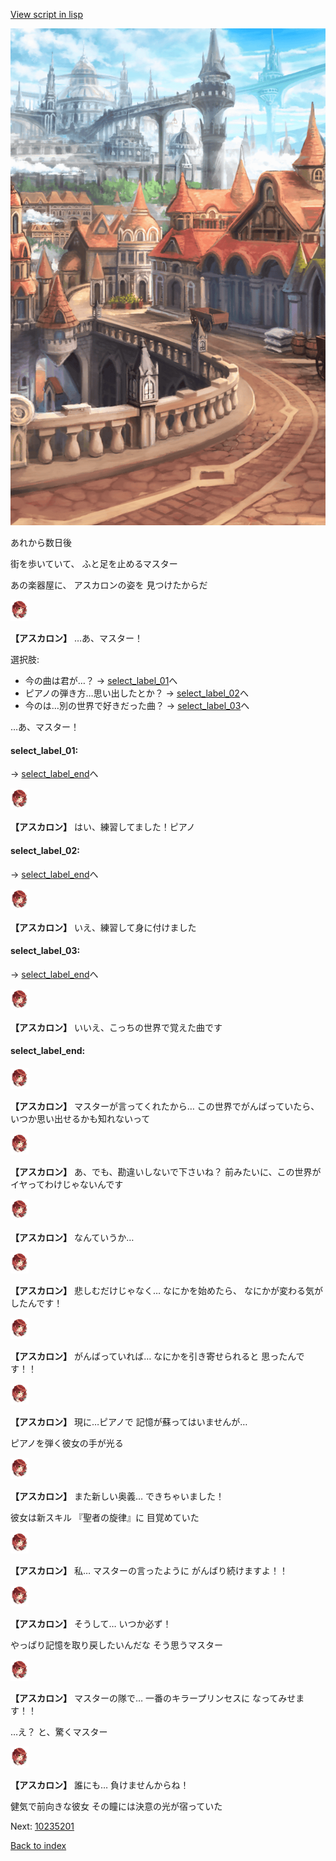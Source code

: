 [View script in lisp](../scripts/10232204.txt)

![town.png](../images/backgrounds/town.png)

あれから数日後

街を歩いていて、
ふと足を止めるマスター

あの楽器屋に、
アスカロンの姿を
見つけたからだ

<img src="../images/units/102321.png" alt="102321.png" height="34"/>

**【アスカロン】**
…あ、マスター！

選択肢:
- 今の曲は君が…？ → [select_label_01](#select_label_01)へ
- ピアノの弾き方…思い出したとか？ → [select_label_02](#select_label_02)へ
- 今のは…別の世界で好きだった曲？ → [select_label_03](#select_label_03)へ

…あ、マスター！

#### select_label_01:
 → [select_label_end](#select_label_end)へ

<img src="../images/units/102321.png" alt="102321.png" height="34"/>

**【アスカロン】**
はい、練習してました！ピアノ

#### select_label_02:
 → [select_label_end](#select_label_end)へ

<img src="../images/units/102321.png" alt="102321.png" height="34"/>

**【アスカロン】**
いえ、練習して身に付けました

#### select_label_03:
 → [select_label_end](#select_label_end)へ

<img src="../images/units/102321.png" alt="102321.png" height="34"/>

**【アスカロン】**
いいえ、こっちの世界で覚えた曲です

#### select_label_end:

<img src="../images/units/102321.png" alt="102321.png" height="34"/>

**【アスカロン】**
マスターが言ってくれたから…
この世界でがんばっていたら、
いつか思い出せるかも知れないって

<img src="../images/units/102321.png" alt="102321.png" height="34"/>

**【アスカロン】**
あ、でも、勘違いしないで下さいね？
前みたいに、この世界が
イヤってわけじゃないんです

<img src="../images/units/102321.png" alt="102321.png" height="34"/>

**【アスカロン】**
なんていうか…

<img src="../images/units/102321.png" alt="102321.png" height="34"/>

**【アスカロン】**
悲しむだけじゃなく…
なにかを始めたら、
なにかが変わる気がしたんです！

<img src="../images/units/102321.png" alt="102321.png" height="34"/>

**【アスカロン】**
がんばっていれば…
なにかを引き寄せられると
思ったんです！！

<img src="../images/units/102321.png" alt="102321.png" height="34"/>

**【アスカロン】**
現に…ピアノで
記憶が蘇ってはいませんが…

ピアノを弾く彼女の手が光る

<img src="../images/units/102321.png" alt="102321.png" height="34"/>

**【アスカロン】**
また新しい奥義…
できちゃいました！

彼女は新スキル
『聖者の旋律』に
目覚めていた

<img src="../images/units/102321.png" alt="102321.png" height="34"/>

**【アスカロン】**
私…
マスターの言ったように
がんばり続けますよ！！

<img src="../images/units/102321.png" alt="102321.png" height="34"/>

**【アスカロン】**
そうして…
いつか必ず！

やっぱり記憶を取り戻したいんだな
そう思うマスター

<img src="../images/units/102321.png" alt="102321.png" height="34"/>

**【アスカロン】**
マスターの隊で…
一番のキラープリンセスに
なってみせます！！

…え？
と、驚くマスター

<img src="../images/units/102321.png" alt="102321.png" height="34"/>

**【アスカロン】**
誰にも…
負けませんからね！

健気で前向きな彼女
その瞳には決意の光が宿っていた


Next: [10235201](10235201.md)

[Back to index](index.md)
